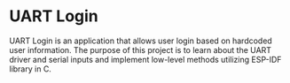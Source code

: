 # UART Login
UART Login is an application that allows user login based on hardcoded user information. The purpose of this project is to learn about the UART driver and serial inputs and implement low-level methods utilizing ESP-IDF library in C.
